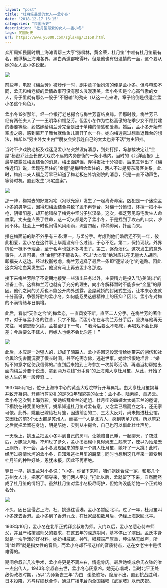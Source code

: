 ```yaml
---
layout: "post"
title: "杜月笙最爱的女人——孟小冬"
date: "2018-12-17 16:15"
categories: "民国历史"
description: "杜月笙最爱的女人——孟小冬"
tags: 民国历史
url: https://www.y5000.com/zgls/mg/13168.html
---
```






众所周知民国时期上海滩青帮三大亨“张啸林，黄金荣，杜月笙”中唯有杜月笙最有名，他纵横上海滩各界，黑白两道都吃得开。但是他也有很温情的一面，这个要从她的女人孟小冬说起。

![](https://img.y5000.com/uploads/allimg/170213/8-1F213095500X9.jpg)

前些年，电影《梅兰芳》被炒作一时，剧中章子怡扮演的便是孟小冬。但与电影不同，孟氏和梅老板的爱情故事可没有那么浪漫凄美。孟小冬实是个心高气傲的女人，骨子里就有那么一股子“不服输”的劲头（从这一点来讲，章子怡倒是很适合孟小冬这个角色）。

孟小冬19岁那年，经一位银行老总撮合与梅兰芳喜结良缘。但那时候，梅兰芳已经有两任夫人了——王明华和福芝芳。但孟小冬作为性格高傲的花季少女不顾封建的妻妾等级，毅然嫁给梅兰芳完全是出于单纯的情感和爱慕。婚后，孟小冬开始有空虚之感，感到离开了舞台就像鱼儿离开了水一样。她向梅透露过想重返舞台的想法，梅却以“男主外女主内”“朋友会笑我连自己的太太也养不活”为由阻挡。

当时不少戏院老板及戏迷见孟小冬突然没有消息，到处打探，冯总裁决定让“金屋”秘密乔迁至长安大戏院不远的内务部街的一条小巷内。当时的《北洋画报》上最早披露过梅孟结合的消息，梅出面辟谣，弄得报社十分狼狈，后来又登出了《梅伶近讯》说，孟现在居住的“金屋”是梅租给孟住的，两人不过是房东房客关系。此时，梅府二夫人福芝芳早已知道了梅老板在外筑别院的消息，只是一直不动声色，等待时机。直到发生“冯宅血案”。

![](https://img.y5000.com/uploads/allimg/170213/8-1F213095510B9.jpg)

那一阵，梅常去的好友冯宅（冯耿光家）发生了一起离奇命案，凶犯是一个迷恋孟小冬的男学生，因得知梅孟结合导致了孟不再登台，对梅十分愤恨，怀揣一把小手枪，阴错阳差，却开枪错杀了梅党中坚分子张汉举。这次，福芝芳见冯宅发生人命血案，丈夫差点丢了性命，这一切又都是为了孟小冬，于是找到了攻击的口实，吵闹不休。社会上一时也闹得风风雨雨，流言四起，种种绯闻，扑面而来。

摆在梅面前的路不外乎有三条:第一，与孟分手。考虑到他们婚后还不到一年，彼此相爱，孟小冬在这件事上毕竟没有什么过错，于心不忍。第二，保持现状。外界舆论一概不予理会，至于名声也就不多考虑了。第三，逐渐淡化。这次发生的意外事件，人言可畏，但“金屋”还不能丢失。不过“大本营”绝对应扎在无量大人胡同，即福夫人这边。经过权衡考虑，梅兰芳选择了最后一条即“逐渐淡化”的道路。因此这次冯宅血案发生后，他没有马上再去孟小冬那边。

接下来梅兰芳除了不定期地接受一些演出任务以外，主要精力是投入“访美演出”的准备工作。这样梅兰芳也就有了充分的理由，向小冬解释暂时不能多来“金屋”的原因。他们之间的关系也不能公开向外透露，金屋藏娇的封闭式生活，让本来心态就十分高傲，争强好胜的孟小冬，如何能忍受这般精神上的压抑？因此，孟小冬对梅的不满情绪与日俱增。

此后，看似“天作之合”的梅孟恋，一直风波不断，直至二人分手。在梅兰芳的著作中，对于与孟小冬的往昔，只字不提。而孟小冬在与梅兰芳分手后，坚决与他再无来往，可谓恩断义绝。孟甚至甩下一句，
**“** 我今后要么不唱戏，再唱戏不会比你差；今后要么不嫁人，再嫁人也绝不会比你差！ **”**

![](https://img.y5000.com/uploads/allimg/170213/8-1F21309552BQ.jpg)

此后，本应是一对璧人的，却成了陌路人。孟小冬因这段恋情给她带来的创伤和社会舆论伤害而沉寂了很长时间，甚至吃斋念佛，逃避世事。她曾恨恨地坦言：“婚姻不如意才促使我信佛的。”直到后来她到上海参加一次剪彩活动，再遇当初帮她出面向梅兰芳要个说法、拿到两万块钱“分手费”的上海滩大亨杜月笙，从此，开始了她人生的另一段传奇……

1937年5月1日，位于上海市中心的黄金大戏院举行开幕典礼。由大亨杜月笙揭幕并致开幕词。开幕行剪彩礼的是3位年轻貌美的女士：孟小冬、陆素娟、章遏云。孟小冬这次到上海剪彩，受她结拜金兰的姐姐、杜月笙的四姨太太姚玉兰的邀请，下榻姚在辣斐里的住所。姚早知道杜月笙对孟有意，又念孟已届而立之年，还无家可依。此外，姚虽已嫁给杜月笙，因遭前面的二、三太太反对，尚未搬进杜公馆，又因杜的前3个太太都是苏州人，而姚一个人是北方人，感到势单力薄。所以剪彩之后就把孟留在身边，明是陪她，实则从中撮合，自己也可以借此壮壮声势。

一天晚上，姚玉兰把孟小冬叫到自己的房间，让她陪自己睡，一起聊天，子夜过后，方朦胧入睡。不知过了多久，孟小冬迷糊中觉得姚玉兰起来了，还以为她是去上厕所，不一会，孟小冬发现回来的却是一个男人杜月笙，她吓了一大跳！此时，经历过感情坎坷的孟小冬，自知难逃杜月笙的魔掌；同时也想到这几年来一直受到杜月笙的种种好处，恩犹未报，因此不再拒绝。

翌日一早，姚玉兰对小冬说：“小冬，你留下来吧，咱们姐妹合成一家，和那几个苏州女人斗，把家产都夺来，我们两人平分。”打此以后，孟就留了下来，自然而然成了杜月笙的情妇了。虽然杜月笙对孟小冬极尽呵护，但始终没能给她一个正式的名分。

![](https://img.y5000.com/uploads/allimg/170213/8-1F21309553JV.jpg)

不久，因日寇侵占上海，杜、姚逃往香港，孟小冬暂回北平。过了一年，杜月笙叫小冬速去香港。孟小冬到了香港九龙，在杜家盘桓数月后，仍经上海返回北平。

1938年10月，孟小冬在北平正式拜余叔岩为师。入门以后，孟小冬悉心侍奉师父，并且严格按照师父的要求，在这五年的深造期间，基本停止了演出。孟氏本身就是一块学戏的好材料，她扮相威武、神气，唱腔端严厚重，坤生略无雌声，所谓“雌声”就是指女性的音质，而孟小冬却不带这样的音质特点，这在女老生中是很难得的。

期间余叔岩几次手术，孟小冬更是不离左右，情逾骨肉。最后她终成余氏衣钵的唯一杰出传人。1943年余叔岩去世，孟小冬心灰意冷。她无心唱戏，当时北平正处敌伪政权时期，乃以“为师新丧三年”为由，谢绝歌场，隐居不出。直到抗战胜利，日本投降，方与程砚秋合作，通过广播电台向全国播唱《武家坡》以示庆祝。
